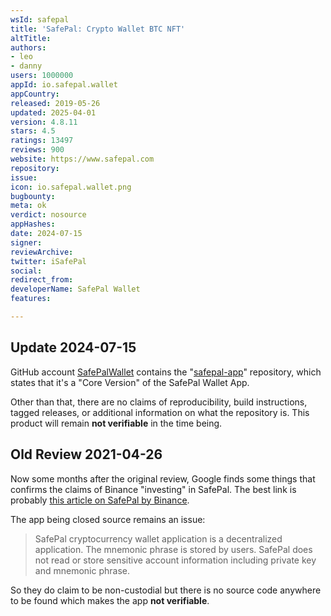 ```yaml
---
wsId: safepal
title: 'SafePal: Crypto Wallet BTC NFT'
altTitle: 
authors:
- leo
- danny
users: 1000000
appId: io.safepal.wallet
appCountry: 
released: 2019-05-26
updated: 2025-04-01
version: 4.8.11
stars: 4.5
ratings: 13497
reviews: 900
website: https://www.safepal.com
repository: 
issue: 
icon: io.safepal.wallet.png
bugbounty: 
meta: ok
verdict: nosource
appHashes: 
date: 2024-07-15
signer: 
reviewArchive: 
twitter: iSafePal
social: 
redirect_from: 
developerName: SafePal Wallet
features: 

---
```


## Update 2024-07-15

GitHub account [SafePalWallet](https://github.com/SafePalWallet/) contains the "[safepal-app](https://github.com/SafePalWallet/safepal-app)" repository, which states that it's a "Core Version" of the SafePal Wallet App.

Other than that, there are no claims of reproducibility, build instructions, tagged releases, or additional information on what the repository is. This product will remain **not verifiable** in the time being.

## Old Review 2021-04-26

Now some months after the original review, Google finds
some things that confirms the claims of Binance "investing" in SafePal. The best
link is probably
[this article on SafePal by Binance](https://research.binance.com/en/projects/safepal).

The app being closed source remains an issue:

> SafePal cryptocurrency wallet application is a decentralized application.
  The mnemonic phrase is stored by users. SafePal does not read or store
  sensitive account information including private key and mnemonic phrase.

So they do claim to be non-custodial but there is no source code anywhere to be
found which makes the app **not verifiable**.
